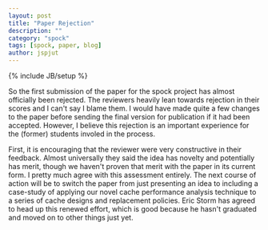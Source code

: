 ```yaml
---
layout: post
title: "Paper Rejection"
description: ""
category: "spock"
tags: [spock, paper, blog]
author: jspjut
---
```

{% include JB/setup %}

So the first submission of the paper for the spock project has almost
officially been rejected. The reviewers heavily lean towards rejection
in their scores and I can't say I blame them. I would have made quite
a few changes to the paper before sending the final version for
publication if it had been accepted. However, I believe this rejection
is an important experience for the (former) students involed in the
process. 

First, it is encouraging that the reviewer were very constructive in
their feedback. Almost universally they said the idea has novelty and
potentially has merit, though we haven't proven that merit with the
paper in its current form. I pretty much agree with this assessment
entirely. The next course of action will be to switch the paper from
just presenting an idea to including a case-study of applying our
novel cache performance analysis technique to a series of cache
designs and replacement policies. Eric Storm has agreed to head up
this renewed effort, which is good because he hasn't graduated and
moved on to other things just yet.


